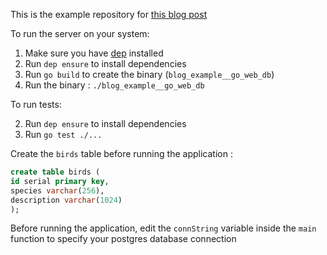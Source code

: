 This is the example repository for [this blog post](https://www.sohamkamani.com/blog/2017/10/18/golang-adding-database-to-web-application/)

To run the server on your system:

1. Make sure you have [dep](https://github.com/golang/dep) installed
2. Run `dep ensure` to install dependencies
3. Run `go build` to create the binary (`blog_example__go_web_db`)
4. Run the binary : `./blog_example__go_web_db`

To run tests:

2. Run `dep ensure` to install dependencies
2. Run `go test ./...`


Create the `birds` table before running the application :

```sql
create table birds (
id serial primary key,
species varchar(256),
description varchar(1024)
);
```

Before running the application, edit the `connString` variable inside the `main` function to specify your postgres database connection
